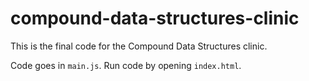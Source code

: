 # compound-data-structures-clinic

This is the final code for the Compound Data Structures clinic.

Code goes in `main.js`. Run code by opening `index.html`.
